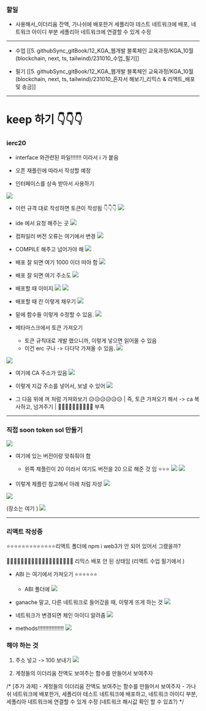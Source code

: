 
### 할일 
- 사용해서_이더리움 잔액, 가나쉬에 배포한거 세폴리아 테스트 네트워크에 배포, 네트워크 아이디 부분 세폴리아 네트워크에 연결할 수 있게 수정

---

- 수업 
[[5. githubSync_gitBook/12_KGA_웹개발 블록체인 교육과정/KGA_10월(blockchain, next, ts, tailwind)/231010_수업_필기]]


- 필기 
[[5. githubSync_gitBook/12_KGA_웹개발 블록체인 교육과정/KGA_10월(blockchain, next, ts, tailwind)/231010_혼자서 해보기_리믹스 & 리액트_배포 및 송금]]





---
# keep 하기 👇👇👇

### ierc20 
- interface 와관련된 파일!!!!!!! 이라서 i 가 붙음 
- 오픈 재플린에 따라서 작성할 예정 

- 인터페이스를 상속 받아서 사용하기 


![](https://i.imgur.com/zEshlNz.png)


- 이런 규격 대로 작성하면 토큰이 작성됨 👇👇👇 
![](https://i.imgur.com/kXt2t6p.png)



- ide 에서 요청 해주는 곳 
![](https://i.imgur.com/t2KU8xA.png)



- 컴파일러 버전 오류는 여기에서 변경 
![](https://i.imgur.com/FmgO6SZ.png)


- COMPILE 해주고 넘어가야 해 
![](https://i.imgur.com/FDkPwGi.png)

- 배포 잘 되면 여기 1000 이더 떠야 함 
![](https://i.imgur.com/7KKKfpp.png)

- 배포 잘 되면 여기 주소도 
![](https://i.imgur.com/v6dsCVY.png)






- 배포할 때 이미지 
![](https://i.imgur.com/JP9lRop.png)
![](https://i.imgur.com/917i3m5.png)

- 배포할 때 칸 이렇게 채우기 
![](https://i.imgur.com/RNgwWii.png)




- 밑에 함수들 이렇게 수정할 수 있음. 
![](https://i.imgur.com/22yuOSk.png)




- 메타마스크에서 토큰 가져오기 
	- 토큰 규칙대로 개발 했으니까, 이렇게 넣으면 읽어올 수 있음 
	- 이건 erc 구나 -> 다다닥 가져올 수 있음. 
![](https://i.imgur.com/3XFiYGW.png)

![](https://i.imgur.com/6PEfTNp.png)

- 여기에 CA 주소가 있음 
![](https://i.imgur.com/74XjXc4.png)



- 이렇게 지갑 주소를 넣어서, 보낼 수 있어 
![](https://i.imgur.com/aKXAA5s.png)



- 그 다음 위에 꺼 처럼 가져와보기 😥😥😥😥😥😥 | 즉, 토큰 가져오기 해서 -> ca 복사하고, 넘겨주기 | 📛📛📛📛📛📛📛📛📛📛 부족







---





### 직접 soon token sol 만들기

![](https://i.imgur.com/nC3I6R1.png)


- 여기에 있는 버전이랑 맞춰줘야 함 
	- 왼쪽 제플린이 20 이라서 여기도 버전을 20 으로 해준 것 임 ⭐⭐⭐ 
![](https://i.imgur.com/zOdzR5O.png)
![](https://i.imgur.com/9VSkcRp.png)



- 이렇게 제플린 참고해서 아래 처럼 자성
![](https://i.imgur.com/O4EVpT5.png)

![](https://i.imgur.com/i9q7pTf.png)

(장소는 여기 )
![](https://i.imgur.com/iTlm9Fq.png)


---

### 리액트 작성중 

⭐⭐⭐⭐⭐⭐⭐⭐⭐⭐⭐⭐⭐리액트 폴더에 npm i web3가 안 되어 있어서 그랬을까? 

📛📛📛📛📛📛📛📛📛📛📛📛📛📛📛📛📛📛📛 리믹스 배포 안 된 상태임 (리액트 수업 필기에서 )


- ABI 는 여기에서 가져오기 ⭐⭐⭐⭐⭐⭐ 
	- ABI 폴더에 
![](https://i.imgur.com/63rscq1.png)




- ganache 말고, 다른 네트워크로 들어갔을 때, 이렇게 뜨게 하는 것 
![](https://i.imgur.com/CPfnDCi.png)



- 네트워크가 변경되면 체인 아이디 알려줌 
![](https://i.imgur.com/jzbUDOH.png)


- methods!!!!!!!!!!!!!!!!!
![](https://i.imgur.com/MQDMI2w.png)


### 해야 하는 것 

1. 주소 넣고 -> 100 보내기 
![](https://i.imgur.com/LDL6W5w.png)


2. 계정들의 이더리움 잔액도 보여주는 함수를 만들어서 보여주자 


  /* [추가 과제] 
    - 계정들의 이더리움 잔액도 보여주는 함수를 만들어서 보여주자 
    - 가나쉬 네트워크에 배포한거, 세폴리아 테스트 네트워크에 배포하고,
      네트워크 아이디 부분, 세폴리아 네트워크에 연결할 수 있게 수정 (네트워크 해시값 확인 할 수 있죠?)
  */




